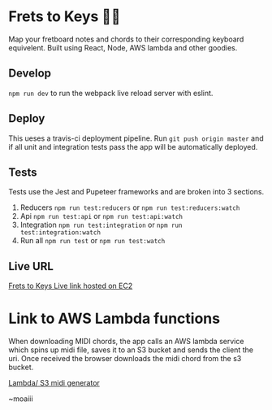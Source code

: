 # Frets to Keys 🎸🎹

Map your fretboard notes and chords to their corresponding keyboard equivelent. 
Built using React, Node, AWS lambda and other goodies. 

## Develop
`npm run dev` to run the webpack live reload server with eslint. 

## Deploy
This ueses a travis-ci deployment pipeline. Run `git push origin master` and if all unit and integration tests pass the app will be automatically deployed.

## Tests
Tests use the Jest and Pupeteer frameworks and are broken into 3 sections.

1. Reducers
`npm run test:reducers` or `npm run test:reducers:watch`
2. Api
`npm run test:api` or `npm run test:api:watch`
3. Integration
`npm run test:integration` or `npm run test:integration:watch`
4. Run all
`npm run test` or `npm run test:watch`

## Live URL
[Frets to Keys Live link hosted on EC2](http://ec2-54-77-155-243.eu-west-1.compute.amazonaws.com:4444)

# Link to AWS Lambda functions
When downloading MIDI chords, the app calls an AWS lambda service which spins up midi file, saves it to an S3 bucket and sends the client the uri. Once received the browser downloads the midi chord from the s3 bucket. 

[Lambda/ S3 midi generator](https://github.com/moaiii/midi-generator)

~moaiii
